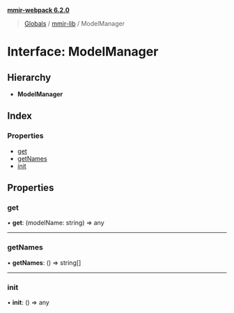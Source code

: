 **[mmir-webpack 6.2.0](../README.md)**

> [Globals](../README.md) / [mmir-lib](../modules/mmir_lib.md) / ModelManager

# Interface: ModelManager

## Hierarchy

* **ModelManager**

## Index

### Properties

* [get](mmir_lib.modelmanager.md#get)
* [getNames](mmir_lib.modelmanager.md#getnames)
* [init](mmir_lib.modelmanager.md#init)

## Properties

### get

•  **get**: (modelName: string) => any

___

### getNames

•  **getNames**: () => string[]

___

### init

•  **init**: () => any
